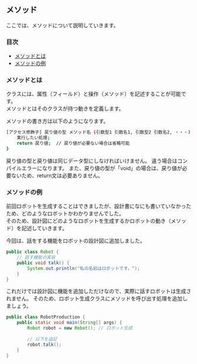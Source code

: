 ## メソッド
ここでは、メソッドについて説明していきます。

### 目次
* [メソッドとは](#sec1)
* [メソッドの例](#sec2)

### <a name="sec1"></a>メソッドとは
クラスには、属性（フィールド）と操作（メソッド）を記述することが可能です。  
メソッドとはそのクラスが持つ動きを定義します。

メソッドの書き方は以下のようになります。

```sh
[アクセス修飾子] 戻り値の型 メソッド名 (引数型1 引数名1, 引数型2 引数名2, ・・・) {
	実行したい処理;
	return 戻り値;  // 戻り値が必要ない場合は省略可能
}
```

戻り値の型と戻り値は同じデータ型にしなければいけません。  違う場合はコンパイルエラーになります。
また、戻り値の型が「void」の場合は、戻り値が必要ないため、return文は必要ありません。

### <a name="sec2"></a>メソッドの例
前回ロボットを生成することはできましたが、設計書になにも書いていなかったため、どのようなロボットかわかりませんでした。  
そのため、設計図にどのようなロボットを生成するかロボットの動き（メソッド）を記述していきます。

今回は、話をする機能をロボットの設計図に追加しました。

```java
public class Robot {
	// 話す機能の実装
	public void talk() {
		System.out.println("私の名前はロボットです。");
	}
}
```

これだけでは設計図に機能を追加しただけなので、実際に話すロボットは生成されません。
そのため、ロボット生成クラスにメソッドを呼び出す処理を追加しましょう。

```java
public class RobotProduction {
	public static void main(String[] args) {
		Robot robot = new Robot(); // ロボット生成
		
		// 以下を追記
		robot.talk();
	}
}
```